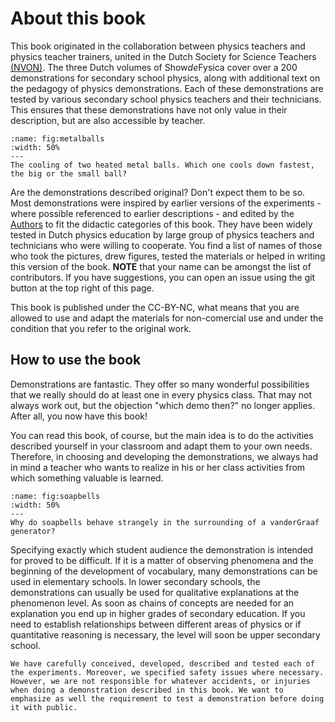 # About this book

This book originated in the collaboration between physics teachers and physics teacher trainers, united in the Dutch Society for Science Teachers [(NVON)](https://nvon.nl). The three Dutch volumes of Show*de*Fysica cover over a 200 demonstrations for secondary school physics, along with additional text on the pedagogy of physics demonstrations. Each of these demonstrations are tested by various secondary school physics teachers and their technicians. This ensures that these demonstrations have not only value in their description, but are also accessible by teacher. 

```{figure} Figures/metalballs.jpeg
:name: fig:metalballs
:width: 50%
---
The cooling of two heated metal balls. Which one cools down fastest, the big or the small ball?
```

Are the demonstrations described original? Don't expect them to be so. Most demonstrations were inspired by earlier versions of the experiments - where possible referenced to earlier descriptions - and edited by the  [Authors](Authors) to fit the didactic categories of this book. They have been widely tested in Dutch physics education by large group of physics teachers and technicians who were willing to cooperate. You find a list of names of those who took the pictures, drew figures, tested the materials or helped in writing this version of the book. **NOTE** that your name can be amongst the list of contributors. If you have suggestions, you can open an issue using the git button at the top right of this page.

This book is published under the CC-BY-NC, what means that you are allowed to use and adapt the materials for non-comercial use and under the condition that you refer to the original work. 

## How to use the book
Demonstrations are fantastic. They offer so many wonderful possibilities that we really should do at least one in every physics class. That may not always work out, but the objection "which demo then?" no longer applies. After all, you now have this book!

You can read this book, of course, but the main idea is to do the activities described yourself in your classroom and adapt them to your own needs. Therefore, in choosing and developing the demonstrations, we always had in mind a teacher who wants to realize in his or her class activities from which something valuable is learned.

```{figure} Figures/soapbells.jpg
:name: fig:soapbells
:width: 50%
---
Why do soapbells behave strangely in the surrounding of a vanderGraaf generator?
```
Specifying exactly which student audience the demonstration is intended for proved to be difficult. If it is a matter of observing phenomena and the beginning of the development of vocabulary, many demonstrations can be used in elementary schools. In lower secondary schools, the demonstrations can usually be used for qualitative explanations at the phenomenon level. As soon as chains of concepts are needed for an explanation you end up in higher grades of secondary education. If you need to establish relationships between different areas of physics or if quantitative reasoning is necessary, the level will soon be upper secondary school.

```{Warning}
We have carefully conceived, developed, described and tested each of the experiments. Moreover, we specified safety issues where necessary. However, we are not responsible for whatever accidents, or injuries when doing a demonstration described in this book. We want to emphasize as well the requirement to test a demonstration before doing it with public. 
```